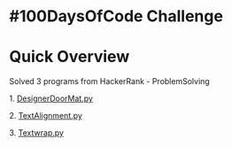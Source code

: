 <!DOCTYPE html>
<html>
<body>
<h1>#100DaysOfCode Challenge</h1>
<h1>Quick Overview</h1>
<p>Solved 3 programs from HackerRank - ProblemSolving</p>
<p>1. <a href="DesignerDoorMat.py">DesignerDoorMat.py</a></p>
<p>2. <a href="TextAlignment.py">TextAlignment.py</a></p>
<p>3. <a href="TextWrap.py">Textwrap.py</a></p>
</body>
</html>
